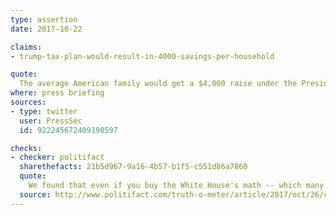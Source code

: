 ```yaml
---
type: assertion
date: 2017-10-22

claims:
- trump-tax-plan-would-result-in-4000-savings-per-household

quote:
  The average American family would get a $4,000 raise under the President’s tax cut plan. So how could any member of Congress be against it?
where: press briefing
sources:
- type: twitter
  user: PressSec
  id: 922245672409198597

checks:
- checker: politifact
  sharethefacts: 21b5d967-9a16-4b57-b1f5-c551d86a7860
  quote:
    We found that even if you buy the White House's math -- which many economists do not -- this selling point leaves out a lot of information for a general audience. There are lots of reasons that this $4,000 windfall might not materialize.
  source: http://www.politifact.com/truth-o-meter/article/2017/oct/26/can-americans-expect-4000-raise-donald-trumps-tax-/
---
```

